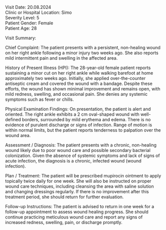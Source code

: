Visit Date: 20.08.2024  
Clinic or Hospital Location: Simo  
Severity Level: 5  
Patient Gender: Female  
Patient Age: 28

Visit Summary:

Chief Complaint: The patient presents with a persistent, non-healing wound on her right ankle following a minor injury two weeks ago. She also reports mild intermittent pain and swelling in the affected area.

History of Present Illness (HPI): The 28-year-old female patient reports sustaining a minor cut on her right ankle while walking barefoot at home approximately two weeks ago. Initially, she applied over-the-counter antiseptic cream and covered the wound with a bandage. Despite these efforts, the wound has shown minimal improvement and remains open, with mild redness, swelling, and occasional pain. She denies any systemic symptoms such as fever or chills.

Physical Examination Findings: On presentation, the patient is alert and oriented. The right ankle exhibits a 2 cm oval-shaped wound with well-defined borders, surrounded by mild erythema and edema. There is no evidence of purulent discharge or signs of infection. Range of motion is within normal limits, but the patient reports tenderness to palpation over the wound area.

Assessment / Diagnosis: The patient presents with a chronic, non-healing wound likely due to poor wound care and possible secondary bacterial colonization. Given the absence of systemic symptoms and lack of signs of acute infection, the diagnosis is a chronic, infected wound (wound infection).

Plan / Treatment: The patient will be prescribed mupirocin ointment to apply topically twice daily for one week. She will also be instructed on proper wound care techniques, including cleansing the area with saline solution and changing dressings regularly. If there is no improvement after this treatment period, she should return for further evaluation.

Follow-up Instructions: The patient is advised to return in one week for a follow-up appointment to assess wound healing progress. She should continue practicing meticulous wound care and report any signs of increased redness, swelling, pain, or discharge promptly.